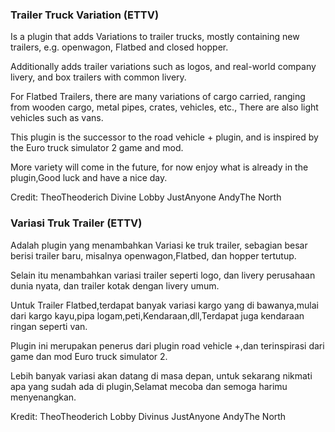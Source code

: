 ### Trailer Truck Variation (ETTV)
 Is a plugin that adds Variations to trailer trucks, mostly containing new trailers, e.g. openwagon, Flatbed and closed hopper.
 
 Additionally adds trailer variations such as logos, and real-world company livery, and box trailers with common livery.
 
 For Flatbed Trailers, there are many variations of cargo carried, ranging from wooden cargo, metal pipes, crates, vehicles, etc., There are also light vehicles such as vans.
 
 This plugin is the successor to the road vehicle + plugin, and is inspired by the Euro truck simulator 2 game and mod.
 
 More variety will come in the future, for now enjoy what is already in the plugin,Good luck and have a nice day.
 
 
 Credit:
 TheoTheoderich
 Divine Lobby
 JustAnyone
 AndyThe North

### Variasi Truk Trailer (ETTV)
Adalah plugin yang menambahkan Variasi ke truk trailer, sebagian besar berisi trailer baru, misalnya openwagon,Flatbed, dan hopper tertutup.

Selain itu menambahkan variasi trailer seperti logo, dan livery perusahaan dunia nyata, dan trailer kotak dengan livery umum.

Untuk Trailer Flatbed,terdapat banyak variasi kargo yang di bawanya,mulai dari kargo kayu,pipa logam,peti,Kendaraan,dll,Terdapat juga kendaraan ringan seperti van.

Plugin ini merupakan penerus dari plugin road vehicle +,dan terinspirasi dari game dan mod Euro truck simulator 2.

Lebih banyak variasi akan datang di masa depan, untuk sekarang nikmati apa yang sudah ada di plugin,Selamat mecoba dan semoga harimu menyenangkan.


Kredit:
TheoTheoderich
Lobby Divinus
JustAnyone
AndyThe North
